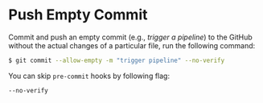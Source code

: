 # Push Empty Commit

Commit and push an empty commit (e.g., *trigger a pipeline*) to the GitHub without the actual changes of a particular file, run the following command:


```bash
$ git commit --allow-empty -m "trigger pipeline" --no-verify
```


You can skip `pre-commit` hooks by following flag:

`--no-verify`